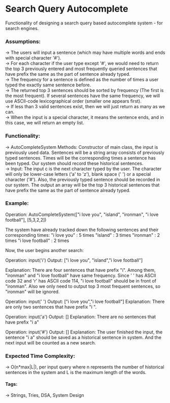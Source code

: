 # **Search Query Autocomplete**
Functionality of designing a search query based autocomplete system - for search engines. <br>

### Assumptions:
-> The users will input a sentence (which may have multiple words and ends with special character '#'). <br>
-> For each character if the user type except '#', we would need to return the top 3 previously entered and most frequently queried sentences that have prefix the same as the part of sentence already typed. <br>
-> The frequency for a sentence is defined as the number of times a user typed the exactly same sentence before. <br>
-> The returned top 3 sentences should be sorted by frequency (The first is the most frequent).  If several sentences have the same frequency, we will use ASCII-code lexicographical order (smaller one appears first). <br>
-> If less than 3 valid sentences exist, then we will just return as many as we can. <br>
-> When the input is a special character, it means the sentence ends, and in this case, we will return an empty list. <br>

### Functionality:
-> AutoCompleteSystem Methods: Constructor of main class, the input is previously used data. Sentences will be a string array consists of previously typed sentences. Times will be the corresponding times a sentence has been typed. Our system should record these historical sentences. <br>
-> Input: The input c is the next character typed by the user. The character will only be lower-case letters ('a' to 'z'), blank space (' ') or a special character ('#'). Also, the previously typed sentence should be recorded in our system. The output an array will be the top 3 historical sentences that have prefix the same as the part of sentence already typed. <br>

### Example:

Operation:
AutoCompleteSystem(["i love you", "island",
"ironman", "i love football"], [5,3,2,2])

The system have already tracked down the 
following sentences and their corresponding 
times: 
"i love you" : 5 times 
"island" : 3 times 
"ironman" : 2 times 
"i love football" : 2 times 

Now, the user begins another search: 

Operation: input('i') 
Output: 
["i love you", "island","i love 
                       football"] 

Explanation: 
There are four sentences that have prefix 
"i". Among them, "ironman" and "i love 
football" have same frequency. Since 
' ' has ASCII code 32 and 'r' has ASCII code
 114, "i love football" should be in 
front of "ironman". Also we only need to 
output top 3 most frequent sentences, so 
"ironman" will be ignored. 

Operation: input(' ') 
Output: ["i love you","i love football"] 
Explanation: 
There are only two sentences that have prefix 
"i ". 

Operation: input('a') 
Output: [] 
Explanation: 
There are no sentences that have prefix "i a"

Operation: input('#') 
Output: [] 
Explanation: 
The user finished the input, the sentence 
"i a" should be saved as a historical 
sentence in system. And the next input 
will be counted as a new search.

### Expected Time Complexity:
-> O(n*max|L|), per input query where n represents the number of historical sentences in the system and L is the maximum length of the words.

#### Tags:
-> Strings, Tries, DSA, System Design
